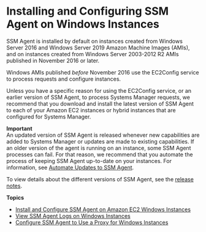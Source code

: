 # Installing and Configuring SSM Agent on Windows Instances<a name="sysman-install-ssm-win"></a>

SSM Agent is installed by default on instances created from Windows Server 2016 and Windows Server 2019 Amazon Machine Images \(AMIs\), and on instances created from Windows Server 2003\-2012 R2 AMIs published in November 2016 or later\.

Windows AMIs published *before* November 2016 use the EC2Config service to process requests and configure instances\.

Unless you have a specific reason for using the EC2Config service, or an earlier version of SSM Agent, to process Systems Manager requests, we recommend that you download and install the latest version of SSM Agent to each of your Amazon EC2 instances or hybrid instances that are configured for Systems Manager\.

**Important**  
An updated version of SSM Agent is released whenever new capabilities are added to Systems Manager or updates are made to existing capabilities\. If an older version of the agent is running on an instance, some SSM Agent processes can fail\. For that reason, we recommend that you automate the process of keeping SSM Agent up\-to\-date on your instances\. For information, see [Automate Updates to SSM Agent](ssm-agent-automatic-updates.md)\.

To view details about the different versions of SSM Agent, see the [release notes](https://github.com/aws/amazon-ssm-agent/blob/master/RELEASENOTES.md)\.

**Topics**
+ [Install and Configure SSM Agent on Amazon EC2 Windows Instances](sysman-install-win.md)
+ [View SSM Agent Logs on Windows Instances](sysman-agent-logs-win.md)
+ [Configure SSM Agent to Use a Proxy for Windows Instances](sysman-install-ssm-proxy.md)